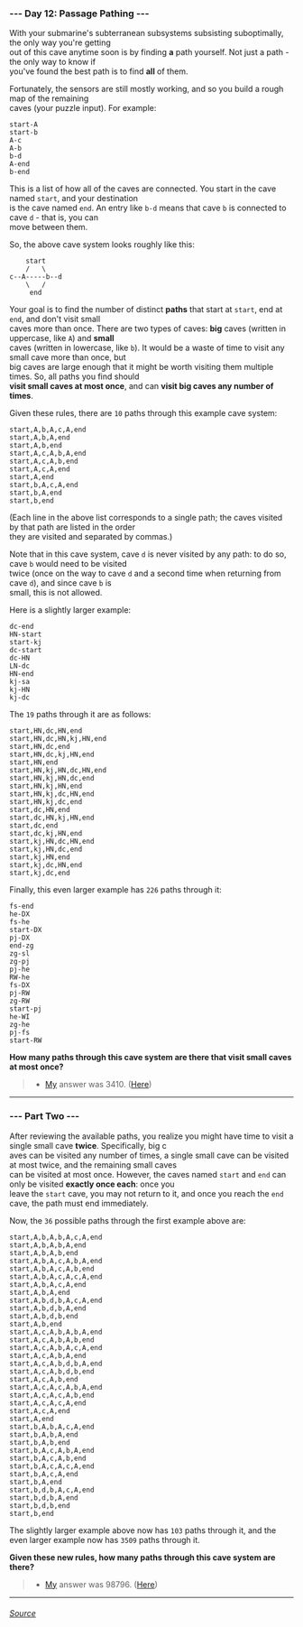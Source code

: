 ### --- Day 12: Passage Pathing ---
With your submarine's subterranean subsystems subsisting suboptimally, the only way you're getting \
out of this cave anytime soon is by finding **a** path yourself. Not just a path - the only way to know if \
you've found the best path is to find **all** of them.

Fortunately, the sensors are still mostly working, and so you build a rough map of the remaining \
caves (your puzzle input). For example:
```
start-A
start-b
A-c
A-b
b-d
A-end
b-end
```
This is a list of how all of the caves are connected. You start in the cave named `start`, and your destination \
is the cave named `end`. An entry like `b-d` means that cave `b` is connected to cave `d` - that is, you can \
move between them.

So, the above cave system looks roughly like this:
```
    start
    /   \
c--A-----b--d
    \   /
     end
```
Your goal is to find the number of distinct **paths** that start at `start`, end at `end`, and don't visit small \
caves more than once. There are two types of caves: **big** caves (written in uppercase, like `A`) and **small** \
caves (written in lowercase, like `b`). It would be a waste of time to visit any small cave more than once, but \
big caves are large enough that it might be worth visiting them multiple times. So, all paths you find should \
**visit small caves at most once**, and can **visit big caves any number of times**.

Given these rules, there are `10` paths through this example cave system:
```
start,A,b,A,c,A,end
start,A,b,A,end
start,A,b,end
start,A,c,A,b,A,end
start,A,c,A,b,end
start,A,c,A,end
start,A,end
start,b,A,c,A,end
start,b,A,end
start,b,end
```
(Each line in the above list corresponds to a single path; the caves visited by that path are listed in the order \
they are visited and separated by commas.)

Note that in this cave system, cave `d` is never visited by any path: to do so, cave `b` would need to be visited \
twice (once on the way to cave `d` and a second time when returning from cave `d`), and since cave `b` is \
small, this is not allowed.

Here is a slightly larger example:
```
dc-end
HN-start
start-kj
dc-start
dc-HN
LN-dc
HN-end
kj-sa
kj-HN
kj-dc
```
The `19` paths through it are as follows:
```
start,HN,dc,HN,end
start,HN,dc,HN,kj,HN,end
start,HN,dc,end
start,HN,dc,kj,HN,end
start,HN,end
start,HN,kj,HN,dc,HN,end
start,HN,kj,HN,dc,end
start,HN,kj,HN,end
start,HN,kj,dc,HN,end
start,HN,kj,dc,end
start,dc,HN,end
start,dc,HN,kj,HN,end
start,dc,end
start,dc,kj,HN,end
start,kj,HN,dc,HN,end
start,kj,HN,dc,end
start,kj,HN,end
start,kj,dc,HN,end
start,kj,dc,end
```
Finally, this even larger example has `226` paths through it:
```
fs-end
he-DX
fs-he
start-DX
pj-DX
end-zg
zg-sl
zg-pj
pj-he
RW-he
fs-DX
pj-RW
zg-RW
start-pj
he-WI
zg-he
pj-fs
start-RW
```
**How many paths through this cave system are there that visit small caves at most once?**

> - [My](https://github.com/flloschy) answer was 3410. ([Here](https://github.com/flloschy/AdventOfCode/blob/main/2021/Day11/a.py))

___
### --- Part Two ---
After reviewing the available paths, you realize you might have time to visit a single small cave **twice**. Specifically, big c\
aves can be visited any number of times, a single small cave can be visited at most twice, and the remaining small caves \
can be visited at most once. However, the caves named `start` and `end` can only be visited **exactly once each**: once you \
leave the `start` cave, you may not return to it, and once you reach the `end` cave, the path must end immediately.

Now, the `36` possible paths through the first example above are:
```
start,A,b,A,b,A,c,A,end
start,A,b,A,b,A,end
start,A,b,A,b,end
start,A,b,A,c,A,b,A,end
start,A,b,A,c,A,b,end
start,A,b,A,c,A,c,A,end
start,A,b,A,c,A,end
start,A,b,A,end
start,A,b,d,b,A,c,A,end
start,A,b,d,b,A,end
start,A,b,d,b,end
start,A,b,end
start,A,c,A,b,A,b,A,end
start,A,c,A,b,A,b,end
start,A,c,A,b,A,c,A,end
start,A,c,A,b,A,end
start,A,c,A,b,d,b,A,end
start,A,c,A,b,d,b,end
start,A,c,A,b,end
start,A,c,A,c,A,b,A,end
start,A,c,A,c,A,b,end
start,A,c,A,c,A,end
start,A,c,A,end
start,A,end
start,b,A,b,A,c,A,end
start,b,A,b,A,end
start,b,A,b,end
start,b,A,c,A,b,A,end
start,b,A,c,A,b,end
start,b,A,c,A,c,A,end
start,b,A,c,A,end
start,b,A,end
start,b,d,b,A,c,A,end
start,b,d,b,A,end
start,b,d,b,end
start,b,end
```
The slightly larger example above now has `103` paths through it, and the even larger example now has `3509` paths through it.

**Given these new rules, how many paths through this cave system are there?**

> - [My](https://github.com/flloschy) answer was 98796. ([Here](https://github.com/flloschy/AdventOfCode/blob/main/2021/Day11/b.py))
___

###### [Source](https://adventofcode.com/2021/day/12)